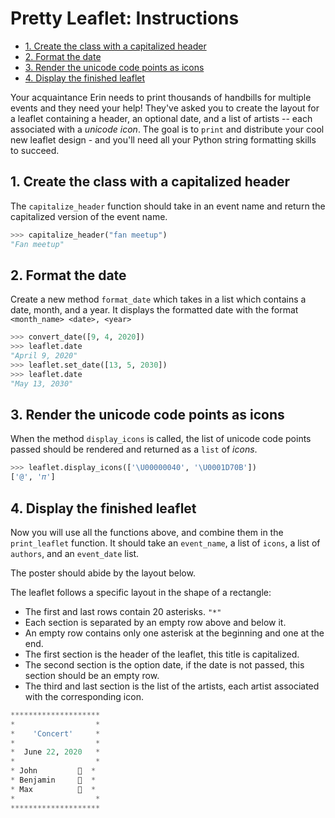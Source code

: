 # Pretty Leaflet: Instructions

- [1. Create the class with a capitalized header](#1-create-the-class-with-a-capitalized-header)
- [2. Format the date](#2-format-the-date)
- [3. Render the unicode code points as icons](#3-render-the-unicode-code-points-as-icons)
- [4. Display the finished leaflet](#4-display-the-finished-leaflet)

Your acquaintance Erin needs to print thousands of handbills for multiple events
and they need your help! They've asked you to create the layout for a leaflet
containing a header, an optional date, and a list of artists -- each associated
with a _unicode icon_. The goal is to `print` and distribute your cool new
leaflet design - and you'll need all your Python string formatting skills to
succeed.

## 1. Create the class with a capitalized header

The `capitalize_header` function should take in an event name and return the
capitalized version of the event name.

```python
>>> capitalize_header("fan meetup")
"Fan meetup"
```

## 2. Format the date

Create a new method `format_date` which takes in a list which contains a date,
month, and a year. It displays the formatted date with the format
`<month_name> <date>, <year>`

```python
>>> convert_date([9, 4, 2020])
>>> leaflet.date
"April 9, 2020"
>>> leaflet.set_date([13, 5, 2030])
>>> leaflet.date
"May 13, 2030"
```

## 3. Render the unicode code points as icons

When the method `display_icons` is called, the list of unicode code points
passed should be rendered and returned as a `list` of _icons_.

```python
>>> leaflet.display_icons(['\U00000040', '\U0001D70B'])
['@', '𝜋']
```

## 4. Display the finished leaflet

Now you will use all the functions above, and combine them in the
`print_leaflet` function. It should take an `event_name`, a list of `icons`, a
list of `authors`, and an `event_date` list.

The poster should abide by the layout below.

The leaflet follows a specific layout in the shape of a rectangle:

- The first and last rows contain 20 asterisks. `"*"`
- Each section is separated by an empty row above and below it.
- An empty row contains only one asterisk at the beginning and one at the end.
- The first section is the header of the leaflet, this title is capitalized.
- The second section is the option date, if the date is not passed, this section
  should be an empty row.
- The third and last section is the list of the artists, each artist associated
  with the corresponding icon.

```python
********************
*                  *
*    'Concert'     *
*                  *
*  June 22, 2020   *
*                  *
* John         🎸  *
* Benjamin     🎤  *
* Max          🎹  *
*                  *
********************
```
